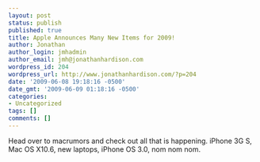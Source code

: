 ```yaml
---
layout: post
status: publish
published: true
title: Apple Announces Many New Items for 2009!
author: Jonathan
author_login: jmhadmin
author_email: jmh@jonathanhardison.com
wordpress_id: 204
wordpress_url: http://www.jonathanhardison.com/?p=204
date: '2009-06-08 19:18:16 -0500'
date_gmt: '2009-06-09 01:18:16 -0500'
categories:
- Uncategorized
tags: []
comments: []
---
```

Head over to macrumors and check out all that is happening.
iPhone 3G S, Mac OS X10.6, new laptops, iPhone OS 3.0, nom nom nom.
